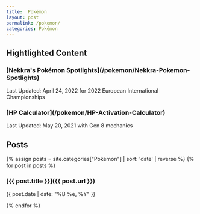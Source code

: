 ```yaml
---
title:  Pokémon
layout: post
permalink: /pokemon/
categories: Pokémon
---
```


## Hightlighted Content

<div class="item">
  <h3 markdown="1">[Nekkra's Pokémon Spotlights](/pokemon/Nekkra-Pokemon-Spotlights)</h3>
  <p>Last Updated: April 24, 2022 for 2022 European International Championships</p>
</div>
<div class="item">
  <h3 markdown="1">[HP Calculator](/pokemon/HP-Activation-Calculator)</h3>
  <p>Last Updated: May 20, 2021 with Gen 8 mechanics</p>
</div>

## Posts

{% assign posts = site.categories["Pokémon"] | sort: 'date' | reverse %}
{% for post in posts %}
<div class="item">
  <h3  markdown="1">[{{ post.title }}]({{ post.url }})</h3>
  <p>{{ post.date | date: "%B %e, %Y" }}</p>
</div>
{% endfor %}
